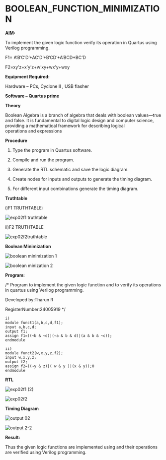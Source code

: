 # BOOLEAN_FUNCTION_MINIMIZATION

**AIM:**

To implement the given logic function verify its operation in Quartus using Verilog programming.

F1= A’B’C’D’+AC’D’+B’CD’+A’BCD+BC’D 

F2=xy’z+x’y’z+w’xy+wx’y+wxy

**Equipment Required:**

Hardware – PCs, Cyclone II , USB flasher

**Software – Quartus prime**

**Theory**

Boolean Algebra is a branch of algebra that deals with boolean values—true and false. It is fundamental to digital logic design and computer science, providing a mathematical framework for describing logical operations and expressions

**Procedure**

1.	Type the program in Quartus software.

2.	Compile and run the program.

3.	Generate the RTL schematic and save the logic diagram.

4.	Create nodes for inputs and outputs to generate the timing diagram.

5.	For different input combinations generate the timing diagram.

**Truthtable**


i)F1 TRUTHTABLE:

![exp02f1 truthtable](https://github.com/user-attachments/assets/84a81658-86b7-4060-a978-9d1b1670dc17)


ii)F2 TRUTHTABLE

![exp02f2truthtable](https://github.com/user-attachments/assets/269a5435-8b24-4d0d-a0f6-9fffbdd336d4)

**Boolean Minimization**

![boolean minimization 1](https://github.com/user-attachments/assets/7a61606d-de21-4902-86cf-758ee67b929b)


![boolean minization 2](https://github.com/user-attachments/assets/e8844f0e-3ef1-4924-a787-8dfbd32b4d41)



**Program:**

/* Program to implement the given logic function and to verify its operations in quartus using Verilog programming. 

Developed by:Tharun R

RegisterNumber:24005919
*/
```
i)
module funct1(a,b,c,d,f1);
input a,b,c,d;
output f1;
assign f1=((~b & ~d)|(~a & b & d)|(a & b & ~c));
endmodule

ii)
module funct2(w,x,y,z,f2);
input w,x,y,z;
output f2;
assign f2=((~y & z)|( w & y )|(x & y));0
endmodule
```



**RTL**


![exp02f1 (2)](https://github.com/user-attachments/assets/4bd27e78-943d-4acd-abf4-aaa58665b7d9)



![exp02f2](https://github.com/user-attachments/assets/69d95b47-57a7-487b-bace-cb700d84c24b)

**Timing Diagram**


![output 02](https://github.com/user-attachments/assets/766139d9-38f8-42b3-9013-4a14b22180fd)



![output 2-2](https://github.com/user-attachments/assets/56939dcf-32a9-4fbc-aad4-6ec14d5990d2)


**Result:**

Thus the given logic functions are implemented using and their operations are verified using Verilog programming.

